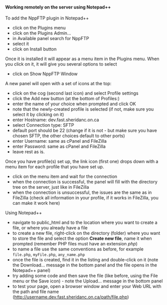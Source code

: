 #### Working remotely on the server using Notepad++
To add the NppFTP plugin in Notepad++
- click on the Plugins menu
- click on the Plugins Admin...
- in Available panel search for NppFTP
- select it
- click on Install button

Once it is installed it will appear as a menu item in the Plugins menu. When you click on it, it will give you several options to select
- click on Show NppFTP Window

A new panel will open with a set of icons at the top:
- click on the cog (second last icon) and select Profile settings
- click the Add new button (at the bottom of Profiles:)
- enter the name of your choice when prompted and click OK
- note that the newly-created profile is selected (if not, make sure you select it by clicking on it)
- enter Hostname: dev.fast.sheridanc.on.ca
- select Connection type: SFTP
- default port should be 22 (change if it is not - but make sure you have chosen SFTP, the other choices default to other ports)
- enter Username: same as cPanel and FileZilla
- enter Password: same as cPanel and FileZilla 
- leave rest as is.

Once you have profile(s) set up, the link icon (first one) drops down with a menu item for each profile that you have set up.
- click on the menu item and wait for the connection
- when the connection is successful, the panel will fill with the directory tree on the server, just like in FileZilla
- when the connection is unsuccessful, the issues are the same as in FileZilla (check all information in your profile, if it works in FileZilla, you can make it work here)

Using Notepad++ 
- navigate to public_html and to the location where you want to create a file, or where you already have a file
- to create a new file, right-click on the directory (folder) where you want to store the file and select the option **Create new file**, name it when prompted (remember PHP files must have an extension *php*) 
- to name a file use the same conventions as before, for example `file.php`, `myFile.php`, `any_name.php`
- once the file is created, find it in the listing and double-click on it (note the Download... message in the bottom panel and the file opens in the Notepad++ panel)
- try adding some code and then save the file (like before, using the File menu or the Save icon) - note the Upload... message in the bottom panel
- to test your page, open a browser window and enter your Web URL with the path and file name (http://username.dev.fast.sheridanc.on.ca/path/file.php)


